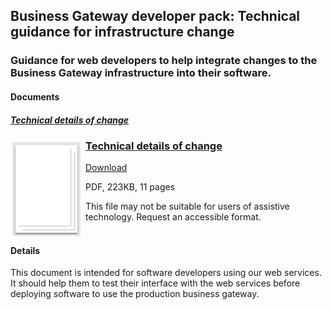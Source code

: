 ## Business Gateway developer pack: Technical guidance for infrastructure change
### Guidance for web developers to help integrate changes to the Business Gateway infrastructure into their software.
#### Documents
##### [Technical details of change](../../pdfs/integrate/Technical_details_of_change.pdf)
<h3><img style="float: left; margin: 0px 5px 0px 0px" src="../../images/file.png"> <a href="../../pdfs/integrate/Technical_details_of_change.pdf">Technical details of change</a></h3>
<a download="Technical_details_of_change.pdf" href="../../pdfs/integrate/Technical_details_of_change.pdf">Download</a>

PDF, 223KB, 11 pages

This file may not be suitable for users of assistive technology. Request an accessible format.
<br />
<br />

#### Details
This document is intended for software developers using our web services. It should help them to test their interface with the web services before deploying software to use the production business gateway.